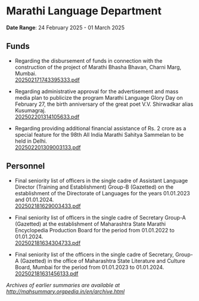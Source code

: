 # Marathi Language Department

**Date Range**: 24 February 2025 - 01 March 2025


## Funds
- Regarding the disbursement of funds in connection with the construction of the project of Marathi Bhasha Bhavan, Charni Marg, Mumbai.\
  [202502171743395333.pdf](https://gr.maharashtra.gov.in/Site/Upload/Government%20Resolutions/English/202502171743395333.pdf)

- Regarding administrative approval for the advertisement and mass media plan to publicize the program Marathi Language Glory Day on February 27, the birth anniversary of the great poet V.V. Shirwadkar alias Kusumagraj.\
  [202502201314105633.pdf](https://gr.maharashtra.gov.in/Site/Upload/Government%20Resolutions/English/202502201314105633.pdf)

- Regarding providing additional financial assistance of Rs. 2 crore as a special feature for the 98th All India Marathi Sahitya Sammelan to be held in Delhi.\
  [202502201309003133.pdf](https://gr.maharashtra.gov.in/Site/Upload/Government%20Resolutions/English/202502201309003133.pdf)

## Personnel
- Final seniority list of officers in the single cadre of Assistant Language Director (Training and Establishment) Group-B (Gazetted) on the establishment of the Directorate of Languages for the years 01.01.2023 and 01.01.2024.\
  [202502181629003433.pdf](https://gr.maharashtra.gov.in/Site/Upload/Government%20Resolutions/English/202502181629003433.pdf)

- Final seniority list of officers in the single cadre of Secretary Group-A (Gazetted) at the establishment of Maharashtra State Marathi Encyclopedia Production Board for the period from 01.01.2022 to 01.01.2024.\
  [202502181634304733.pdf](https://gr.maharashtra.gov.in/Site/Upload/Government%20Resolutions/English/202502181634304733.pdf)

- Final seniority list of the officers in the single cadre of Secretary, Group-A (Gazetted) in the office of Maharashtra State Literature and Culture Board, Mumbai for the period from 01.01.2023 to 01.01.2024.\
  [202502181631456133.pdf](https://gr.maharashtra.gov.in/Site/Upload/Government%20Resolutions/English/202502181631456133.pdf)


*Archives of earlier summaries are available at http://mahsummary.orgpedia.in/en/archive.html*